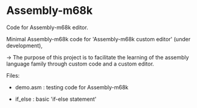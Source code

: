 # Assembly-m68k
Code for Assembly-m68k editor.

Minimal Assembly-m68k code for 'Assembly-m68k custom editor' (under development), 

-> The purpose of this project is to facilitate the learning of the assembly language family through custom code and a custom editor.

Files:

- demo.asm : testing code for Assembly-m68k

- if_else :  basic 'if-else statement' 


